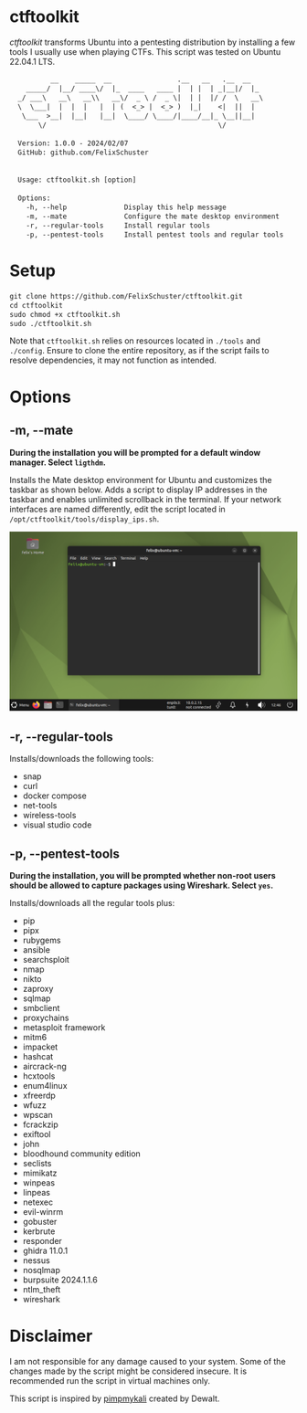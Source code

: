 # ctftoolkit

*ctftoolkit* transforms Ubuntu into a pentesting distribution by installing a few tools I usually use when playing CTFs.
This script was tested on Ubuntu 22.04.1 LTS.

```
          __    _____  __                .__   __   .__  __
    _____/  |__/ ____\/  |_  ____   ____ |  | |  | _|__|/  |_ 
  _/ ___\   __\   __\\   __\/  _ \ /  _ \|  | |  |/ /  \   __\
  \  \___|  |  |  |   |  | (  <_> |  <_> )  |_|    <|  ||  |
   \___  >__|  |__|   |__|  \____/ \____/|____/__|_ \__||__|
       \/                                          \/

  Version: 1.0.0 - 2024/02/07
  GitHub: github.com/FelixSchuster


  Usage: ctftoolkit.sh [option]

  Options:
    -h, --help              Display this help message
    -m, --mate              Configure the mate desktop environment
    -r, --regular-tools     Install regular tools
    -p, --pentest-tools     Install pentest tools and regular tools
```

# Setup
```
git clone https://github.com/FelixSchuster/ctftoolkit.git
cd ctftoolkit
sudo chmod +x ctftoolkit.sh
sudo ./ctftoolkit.sh
```
Note that `ctftoolkit.sh` relies on resources located in `./tools` and `./config`.
Ensure to clone the entire repository, as if the script fails to resolve dependencies, it may not function as intended.

# Options

## -m, --mate
**During the installation you will be prompted for a default window manager. Select `ligthdm`.**

Installs the Mate desktop environment for Ubuntu and customizes the taskbar as shown below. Adds a script to display IP addresses in the taskbar and enables unlimited scrollback in the terminal. If your network interfaces are named differently, edit the script located in `/opt/ctftoolkit/tools/display_ips.sh`.

![Mate Desktop](./img/mate-desktop.png)

## -r, --regular-tools
Installs/downloads the following tools:

- snap
- curl
- docker compose
- net-tools
- wireless-tools
- visual studio code

## -p, --pentest-tools
**During the installation, you will be prompted whether non-root users should be allowed to capture packages using Wireshark. Select `yes`.**

Installs/downloads all the regular tools plus:
- pip
- pipx
- rubygems
- ansible
- searchsploit
- nmap
- nikto
- zaproxy
- sqlmap
- smbclient
- proxychains
- metasploit framework
- mitm6
- impacket
- hashcat
- aircrack-ng
- hcxtools
- enum4linux
- xfreerdp
- wfuzz
- wpscan
- fcrackzip
- exiftool
- john
- bloodhound community edition
- seclists
- mimikatz
- winpeas
- linpeas
- netexec
- evil-winrm
- gobuster
- kerbrute
- responder
- ghidra 11.0.1
- nessus
- nosqlmap
- burpsuite 2024.1.1.6
- ntlm_theft
- wireshark

# Disclaimer
I am not responsible for any damage caused to your system. Some of the changes made by the script might be considered insecure. It is recommended run the script in virtual machines only.

This script is inspired by [pimpmykali](https://github.com/Dewalt-arch/pimpmykali.git) created by Dewalt.
